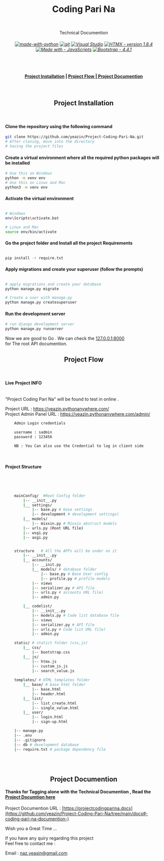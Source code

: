 <h1 align="center"> Coding Pari Na </h1><br>
<p align="center"> Technical Documention </p>
<h6 align="Center">

[![made-with-python](https://img.shields.io/badge/Made%20with-Python-1f425f.svg)](https://www.python.org/)
 [![git](https://badgen.net/badge/icon/git?icon=git&label)](https://git-scm.com) [![Visual Studio](https://badgen.net/badge/icon/visualstudio?icon=visualstudio&label)](https://visualstudio.microsoft.com) [![HTMX - version 1.8.4](https://img.shields.io/badge/HTMX-version_1.8.4-2ea44f)](https://htmx.org/) [![Made with  - JavaScripts](https://img.shields.io/badge/Made_with_-JavaScripts-blueviolet)](https://www.javascript.com/) [![Bootstrap - 4.4.1](https://img.shields.io/badge/Bootstrap-4.4.1-ff69b4)](https://getbootstrap.com/docs/3.4/)

</h6>

<br>

<h4 align="center">
<a href="https://github.com/yeazin/Project-Coding-Pari-Na#-project-installation-"> Project Installation</a> | 
<a href="https://github.com/yeazin/Project-Coding-Pari-Na#project-flow"> Project Flow </a>
|<a href="https://github.com/yeazin/Project-Coding-Pari-Na#-project-documention-"> Project Documention </a>

</h4> 

<br>


<h2 align="center"> Project Installation </h2>
<br>

#### Clone the repository using the following command

```bash
git clone https://github.com/yeazin/Project-Coding-Pari-Na.git
# After cloning, move into the directory 
# having the project files 
```
#### Create a virtual environment where all the required python packages will be installed

```bash
# Use this on Windows
python -m venv env
# Use this on Linux and Mac
python3 -m venv env
```
#### Activate the virtual environment

```bash

# Windows
env\Scripts\activate.bat

# Linux and Mac
source env/bin/activate

```
#### Go the project folder and Install all the project Requirements

```bash

pip install -r require.txt

```
#### Apply migrations and create your superuser (follow the prompts)

```bash

# apply migrations and create your database
python manage.py migrate

# Create a user with manage.py
python manage.py createsuperuser

```

#### Run the development server

```bash
# run django development server
python manage.py runserver

```
Now we are good to Go . We can check the [127.0.0.1:8000](http://127.0.0.1:8000) <br> for The root API documention.
<br>

<h2 align="center">Project Flow</h2>
<br>

#### Live Project INFO

<br>
"Project Coding Pari Na" will be found to test in online .

Project URL : https://yeazin.pythonanywhere.com/ <br>
Project Admin Panel URL : https://yeazin.pythonanywhere.com/admin/
<br>
```bash 
    Admin Login credentials 

    username : sadmin
    password : 123456

    NB : You Can also use the Credential to log in client side

```
<br>

#### Project Structure 
<br>

```bash 


    mainConfig/  #Root Config folder
        |-- __init__.py
        |__ settings/
            |-- base.py # base settings
            |-- development # development settings)
        |__ models/
            |-- mixxin.py # Mixxin abstruct models 
        |-- urls.py (Root URL file)
        |-- wsgi.py
        |-- asgi.py


    structure   # All the APPs will be under on it
        |-- __init__.py
        |__ accounts/ 
            |-- __init.py
            |__ models/ # database folder  
                |-- base.py # Base User config
                |-- profile.py # profile models 
            |-- views 
            |-- serializer.py # API file
            |-- urls.py # accounts URL file)
            |-- admin.py

        |__ codelist/
            |-- __init__.py
            |-- models.py # Code list database file
            |-- views 
            |-- serializer.py # API file
            |-- urls.py # Code list URL file)
            |-- admin.py

    static/ # statict folder (css,js)
        |__ css/
            |-- bootstrap.css 
        |__ js/
            |-- htmx.js
            |-- custom_js.js
            |-- search_value.js
    
    templates/ # HTML templates folder
        |__ base/ # base html folder
            |-- base.html
            |-- header.html
        |__ list/
            |-- list_create.html
            |-- single_value.html
        |__ user/
            |-- login.html
            |-- sign-up.html

    |-- manage.py
    |-- .env  
    |-- .gitignore
    |-- db # development database 
    |-- require.txt # package dependency file
    

```
<br>

<h2 align="center"> Project Documention </h2>

#### Thanks for Tagging alone with the Technical Documention , Read the [Project Documtion here](https://github.com/yeazin/Project-Coding-Pari-Na/tree/main/docs#-coding-pari-na-documention-) 

Project Documention URL :  [https://projectcodingparina.docs](https://github.com/yeazin/Project-Coding-Pari-Na/tree/main/docs#-coding-pari-na-documention-)

Wish you a Great Time ...

If you have any quiry regarding this project <br>
Feel free to contact me :

Email : naz.yeasin@gmail.com
